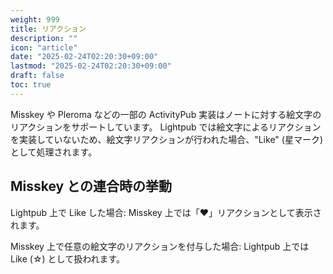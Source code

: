 ```yaml
---
weight: 999
title: リアクション
description: ""
icon: "article"
date: "2025-02-24T02:20:30+09:00"
lastmod: "2025-02-24T02:20:30+09:00"
draft: false
toc: true
---
```


Misskey や Pleroma などの一部の ActivityPub 実装はノートに対する絵文字のリアクションをサポートしています。
Lightpub では絵文字によるリアクションを実装していないため、絵文字リアクションが行われた場合、"Like" (星マーク) として処理されます。

<!-- なお、絵文字リアクションは今後の Lightpub リリースで実装する予定です。 -->

## Misskey との連合時の挙動

Lightpub 上で Like した場合: Misskey 上では「♥️」リアクションとして表示されます。

Misskey 上で任意の絵文字のリアクションを付与した場合: Lightpub 上では Like (☆) として扱われます。

